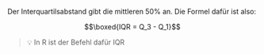 Der Interquartilsabstand gibt die mittleren 50% an. Die Formel dafür ist also:

$$\boxed{IQR = Q_3 - Q_1}$$

>💡 In R ist der Befehl dafür IQR